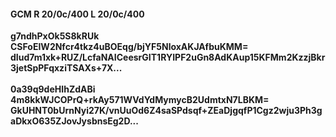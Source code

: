 #### GCM R 20/0c/400 L 20/0c/400
**g7ndhPxOk5S8kRUk**<br/>**CSFoEIW2Nfcr4tkz4uBOEqg/bjYF5NloxAKJAfbuKMM=**<br/>**dIud7m1xk+RUZ/LcfaNAICeesrGIT1RYIPF2uGn8AdKAup15KFMm2KzzjBkr3jetSpPFqxziTSAXs+7X...**<br/><br/>
**0a39q9deHIhZdABi**<br/>**4m8kkWJCOPrQ+rkAy571WVdYdMymycB2UdmtxN7LBKM=**<br/>**GkUHNT0bUrnNyi27K/vnUuOd6Z4saSPdsqf+ZEaDjgqfP1Cgz2wju3Ph3gaDkxO635ZJovJysbnsEg2D...**